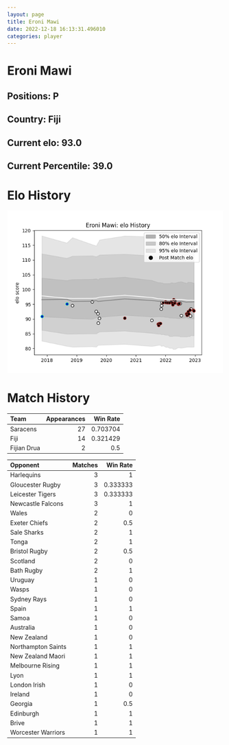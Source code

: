 ```yaml
---  
layout: page  
title: Eroni Mawi  
date: 2022-12-18 16:13:31.496010  
categories: player  
---
```

# Eroni Mawi

## Positions: P

## Country: Fiji

## Current elo: 93.0

## Current Percentile: 39.0

# Elo History


![elo history](history_EroniMawi.png)
# Match History


| Team        |   Appearances |   Win Rate |
|:------------|--------------:|-----------:|
| Saracens    |            27 |   0.703704 |
| Fiji        |            14 |   0.321429 |
| Fijian Drua |             2 |   0.5      |

| Opponent           |   Matches |   Win Rate |
|:-------------------|----------:|-----------:|
| Harlequins         |         3 |   1        |
| Gloucester Rugby   |         3 |   0.333333 |
| Leicester Tigers   |         3 |   0.333333 |
| Newcastle Falcons  |         3 |   1        |
| Wales              |         2 |   0        |
| Exeter Chiefs      |         2 |   0.5      |
| Sale Sharks        |         2 |   1        |
| Tonga              |         2 |   1        |
| Bristol Rugby      |         2 |   0.5      |
| Scotland           |         2 |   0        |
| Bath Rugby         |         2 |   1        |
| Uruguay            |         1 |   0        |
| Wasps              |         1 |   0        |
| Sydney Rays        |         1 |   0        |
| Spain              |         1 |   1        |
| Samoa              |         1 |   0        |
| Australia          |         1 |   0        |
| New Zealand        |         1 |   0        |
| Northampton Saints |         1 |   1        |
| New Zealand Maori  |         1 |   1        |
| Melbourne Rising   |         1 |   1        |
| Lyon               |         1 |   1        |
| London Irish       |         1 |   0        |
| Ireland            |         1 |   0        |
| Georgia            |         1 |   0.5      |
| Edinburgh          |         1 |   1        |
| Brive              |         1 |   1        |
| Worcester Warriors |         1 |   1        |